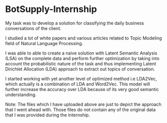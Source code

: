 # BotSupply-Internship

My task was to develop a solution for classifying the daily business conversations of the client.

I studied a lot of white papers and various articles related to Topic Modeling field of Natural Language Processing. 

I was able to able to create a naive solution with Latent Semantic Analysis (LSA) on the complete data and perform further optimization by taking into account the probabilistic
nature of the task and thus implementing Latent Dirichlet Allocation (LDA) approach to extract out topics of conversation. 

I started working with yet another level of optimized method i.e LDA2Vec, which actually is a combination of LDA and Word2Vec. This model will further increase the accuracy 
over LDA because of its very good semantic understanding.

Note: The files which I have uploaded above are just to depict the approach that I went ahead with. Those files do not contain any of the original data that I was provided during the internship.
